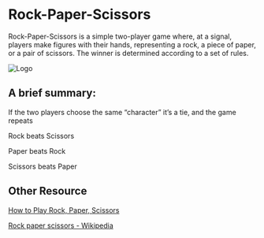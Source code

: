 # Rock-Paper-Scissors

Rock-Paper-Scissors is a simple two-player game where, at a signal, players make figures with their hands, representing a rock, a piece of paper, or a pair of scissors. The winner is determined according to a set of rules.

![Logo](https://upload.wikimedia.org/wikipedia/commons/thumb/6/67/Rock-paper-scissors.svg/220px-Rock-paper-scissors.svg.png)


## A brief summary:

If the two players choose the same “character” it’s a tie, and the game repeats

Rock beats Scissors

Paper beats Rock

Scissors beats Paper


## Other Resource

[How to Play Rock, Paper, Scissors](https://www.youtube.com/watch?v=ND4fd6yScBM "How to Play Rock, Paper, Scissors")

[Rock paper scissors - Wikipedia](https://en.wikipedia.org/wiki/Rock_paper_scissors "Rock paper scissors - Wikipedia ")
